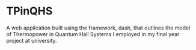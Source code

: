 # TPinQHS
A web application built using the framework, dash, that outlines the model of Thermopower in Quantum Hall Systems I employed in my final year project at university.
